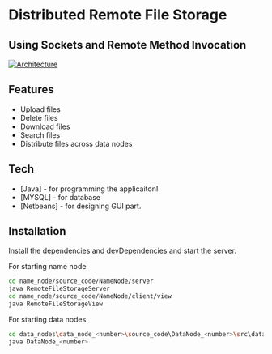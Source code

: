 # Distributed Remote File Storage

## Using Sockets and Remote Method Invocation

[![Architecture](https://i.ibb.co/Xzt6fLq/1520119173997.jpg)](https://i.ibb.co)

## Features

- Upload files
- Delete files
- Download files
- Search files
- Distribute files across data nodes

## Tech

- [Java] - for programming the applicaiton!
- [MYSQL] - for database
- [Netbeans] - for designing GUI part.

## Installation

Install the dependencies and devDependencies and start the server.

For starting name node

```sh
cd name_node/source_code/NameNode/server
java RemoteFileStorageServer
cd name_node/source_code/NameNode/client/view
java RemoteFileStorageView
```

For starting data nodes

```sh
cd data_nodes\data_node_<number>\source_code\DataNode_<number>\src\datanode_<number>
java DataNode_<number>
```
